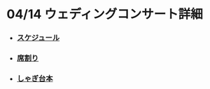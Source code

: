 # 04/14 ウェディングコンサート詳細

- ### [スケジュール](./schedule.md)

- ### [席割り](./table-layout.md)

- ### [しゃぎ台本](./sagiuchi.md)
